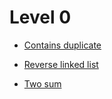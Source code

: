 # Level 0

* [Contains duplicate](all-problems/contains-duplicate.md)

* [Reverse linked list](all-problems/reverse-linked-list.md)

* [Two sum](all-problems/two-sum.md)

